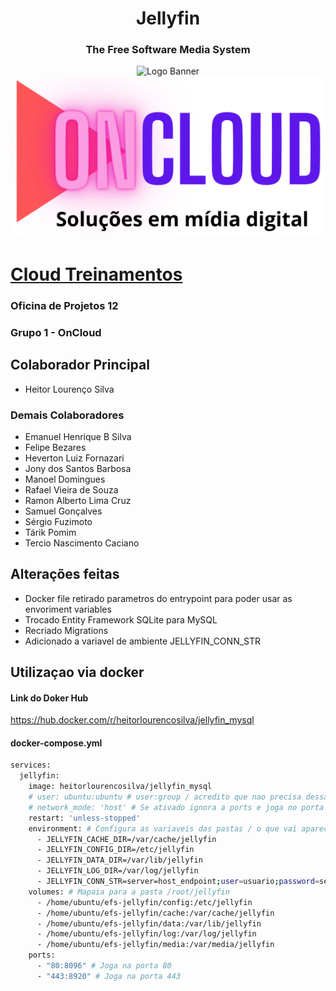 <h1 align="center">Jellyfin</h1>
<h3 align="center">The Free Software Media System</h3>

<p align="center">
<img alt="Logo Banner" src="https://raw.githubusercontent.com/jellyfin/jellyfin-ux/master/branding/SVG/banner-logo-solid.svg?sanitize=true"/>
<img alt="Logo" src="/oncloudlogo.png"/>
</p>

# [Cloud Treinamentos](https://comunidadecloud.com/)
### Oficina de Projetos 12
### Grupo 1 - OnCloud

## Colaborador Principal
- Heitor Lourenço Silva

### Demais Colaboradores
- Emanuel Henrique B Silva
- Felipe Bezares
- Heverton Luiz Fornazari
- Jony dos Santos Barbosa
- Manoel Domingues
- Rafael Vieira de Souza
- Ramon Alberto Lima Cruz
- Samuel Gonçalves
- Sérgio Fuzimoto
- Tárik Pomim
- Tercio Nascimento Caciano

## Alterações feitas
- Docker file retirado parametros do entrypoint para poder usar as envoriment variables
- Trocado Entity Framework SQLite para MySQL
- Recriado Migrations
- Adicionado a variavel de ambiente JELLYFIN_CONN_STR

## Utilizaçao via docker
#### Link do Doker Hub
https://hub.docker.com/r/heitorlourencosilva/jellyfin_mysql

#### docker-compose.yml
```bash
services:
  jellyfin:
    image: heitorlourencosilva/jellyfin_mysql
    # user: ubuntu:ubuntu # user:group / acredito que nao precisa dessa configuracao pode fechar
    # network_mode: 'host' # Se ativado ignora a ports e joga no porta 8096 / 8920
    restart: 'unless-stopped'
    environment: # Configura as variaveis das pastas / o que vai aparecer no jellyfin
      - JELLYFIN_CACHE_DIR=/var/cache/jellyfin
      - JELLYFIN_CONFIG_DIR=/etc/jellyfin 
      - JELLYFIN_DATA_DIR=/var/lib/jellyfin
      - JELLYFIN_LOG_DIR=/var/log/jellyfin
      - JELLYFIN_CONN_STR=server=host_endpoint;user=usuario;password=senha;database=nome_da_base
    volumes: # Mapaia para a pasta /root/jellyfin
      - /home/ubuntu/efs-jellyfin/config:/etc/jellyfin
      - /home/ubuntu/efs-jellyfin/cache:/var/cache/jellyfin
      - /home/ubuntu/efs-jellyfin/data:/var/lib/jellyfin
      - /home/ubuntu/efs-jellyfin/log:/var/log/jellyfin
      - /home/ubuntu/efs-jellyfin/media:/var/media/jellyfin
    ports:
      - "80:8096" # Joga na porta 80
      - "443:8920" # Joga na porta 443
```